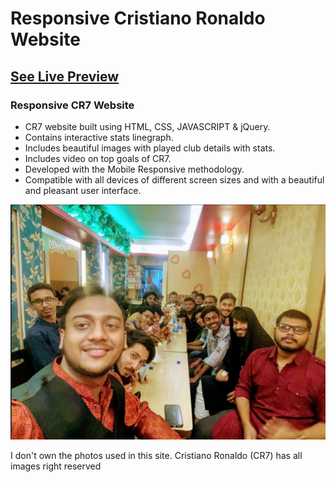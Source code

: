 # Responsive Cristiano Ronaldo Website

## [See Live Preview](https://cr7-ronaldo.netlify.app/)

###  Responsive CR7 Website

- CR7 website built using HTML, CSS, JAVASCRIPT & jQuery.
- Contains interactive stats linegraph.
- Includes beautiful images with played club details with stats.
- Includes video on top goals of CR7.
- Developed with the Mobile Responsive methodology.
- Compatible with all devices of different screen sizes and with a beautiful and pleasant user interface.


![cr7-website](images/preview.png)

I don't own the photos used in this site. Cristiano Ronaldo (CR7) has all images right reserved
